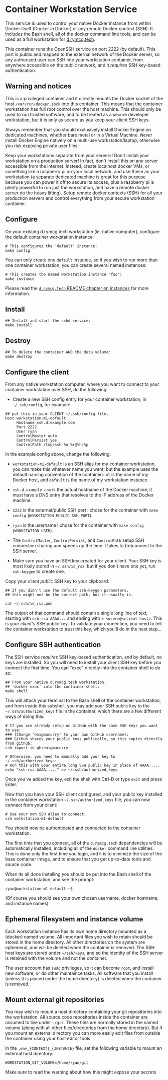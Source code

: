 # Container Workstation Service

This service is used to control your native Docker instance from
within Docker itself (Docker *in* Docker) or any remote Docker context
(SSH). It includes the Bash shell, all of the docker command line
tools, and can be used as a full workstation for
[d.rymcg.tech](https://github.com/EnigmaCurry/d.rymcg.tech).

This container runs the OpenSSH service on port 2222 (by default).
This port is public and mapped to the external network of the Docker
server, so any authorized user can SSH into your workstation
container, from anywhere accessible on the public network, and it
*requires* SSH key-based authentication.

## Warning and notices

This is a privileged container and it directly mounts the Docker
socket of the host `/var/run/docker.sock` into this container. This
means that the container workstation has full root control over the
host machine. This should only be used to run trusted software, and to
be treated as a secure developer workstation, but it is only as secure
as you keep your client SSH keys.

Always remember that you should exclusively install Docker Engine on
dedicated machines, whether bare metal or in a Virtual Machine.
*Never* install Docker Engine natively on a multi-use
workstation/laptop, otherwise you risk exposing private user files.

Keep your workstations separate from your servers! Don't install your
workstation on a production server! In fact, don't install this on any
server accessible from the internet. Instead, create localhost docker
VMs, or something like a raspberry pi on your local network, and use
these as your workstation (a separate dedicated machine is great for
this purpose because you can power it off to secure its access, plus a
raspberry pi is plenty powerful to run just the workstation, and have
a remote docker server do the heavy lifting). Setup remote docker
contexts (SSH) for all your production servers and control everything
from your secure workstation container.

## Configure

On your existing d.rymcg.tech workstation (ie. native computer),
configure the default container workstation instance:

```
# This configures the 'default' instance:
make config
```

You can only create one `default` instance, so if you wish to run more
than one container workstation, you can create several named
instances:

```
# This creates the named workstation instance 'foo':
make instance
```

Please read the [`d.rymcg.tech` README chapter on
instances](https://github.com/EnigmaCurry/d.rymcg.tech/#creating-multiple-instances-of-a-service)
for more information.

## Install

```
## Install and start the sshd service:
make install
```

## Destroy


```
## To delete the container AND the data volume:
make destroy
```

## Configure the client

From any native workstation computer, where you want to connect to
your container workstation over SSH, do the following:

 * Create a new SSH config entry for your container workstation, in
`~/.ssh/config`, for example:

```
## put this in your CLIENT ~/.ssh/config file.
Host workstation-m1-default
     Hostname ssh.d.example.com
     Port 2222
     User ryan
     ControlMaster auto
     ControlPersist yes
     ControlPath /tmp/ssh-%u-%r@%h:%p
```

In the example config above, change the following:

   * `workstation-m1-default` is an SSH alias for my container
     workstation, you can make this whatever name you want, but the
     example uses the default naming convention of the container:: `m1`
     is the name of my Docker host, and `default` is the name of my
     workstation instance.
   * `ssh.d.example.com` is the actual hostname of the Docker machine,
     it must have a DNS entry that resolves to the IP address of the
     Docker machine.
   * `2222` is the external/public SSH port I chose for the container
     with `make config` (`WORKSTATION_PUBLIC_SSH_PORT`).
   * `ryan` is the username I chose for the container with `make config`
     (`WORKSTATION_USER`).
   * The `ControlMaster`, `ControlPersist`, and `ControlPath` setup SSH
     connection sharing and speeds up the time it takes to (re)connect
     to the SSH server.

 * Make sure you have an SSH key created for your client. Your SSH key
is most likely stored in `~/.ssh/id_rsa`, but if you don't have one
yet, run `ssh-keygen` to create one.

Copy your client *public* SSH key to your clipboard:

```
## If you didn't use the default ssh-keygen parameters,
## this might not be the correct path, but it usually is:

cat ~/.ssh/id_rsa.pub
```

The output of that command should contain a single long line of text,
starting with `ssh-rsa AAAA...` and ending with `= <user>@<client
host>`. This is your *client's* SSH public key. To validate your
connection, you need to tell the container workstation to trust this
key, which you'll do in the next step...

## Configure SSH authentication

The SSH service *requires* SSH key-based authentication, and by
default, no keys are installed. So you will need to install your
client SSH key before you connect the first time. You can "exec"
directly into the container shell to do so:

```
## From your native d.rymcg.tech workstation, 
## 'docker exec' into the container shell:
make shell
```

This will attach your terminal to the Bash shell of the container
workstation, and from inside this subshell, you may add your SSH
public key to the `~/.ssh/authorized_keys` file in the container,
which there are a few different ways of doing this:

```
# If you are already setup on GitHub with the same SSH keys you want to use:
### (Change 'enigmacurry' to your own GitHub username):
### GitHub shares your public keys publically, so this copies directly from github: 
ssh-import-id gh:enigmacurry

# Otherwise, you need to manually add your key to ~/.ssh/authorized_keys:
# Run this with your entire long SSH public key in place of AAAA.....
echo "ssh-rsa AAAA....." >> ~/.ssh/authorized_keys
```

Once you've added the key, exit the shell with Ctrl-D or type `exit`
and press Enter.

Now that you have your SSH client configured, and your public key
installed in the container workstation `~/.ssh/authorized_keys` file,
you can now connect from your client:

```
# Use your own SSH alias to connect:
ssh workstation-m1-default
```

You should now be authenticated and connected to the container
workstation.

The first time that you connect, all of the `d.rymcg.tech`
dependencies will be automatically installed, including all of the
`docker` command line utilities. This is done only the first time you
login, and it is to minimize the size of the base container image, and
to ensure that you get up-to-date tools and source code.

When its all done installing you should be put into the Bash shell of
the container workstation, and see the prompt:

```
ryan@workstation-m1-default:~$ 
```

(Of course you should see your own chosen username, docker hostname,
and instance names)

## Ephemeral filesystem and instance volume

Each workstation instance has its own home directory mounted as a
(docker) named volume. All important files you wish to retain should
be stored in the home directory. All other directories on the system
are ephemeral, and will be deleted when the container is removed. The
SSH host keys are stored under `~/ssh/keys`, and so the identity of
the SSH server is retained with the volume and not the container.

The user account has `sudo` privileges, so it can become `root`, and
install new software, or do other maintaince tasks. All software that
you install (unless it is placed under the home directory) is deleted
when the container is removed.

## Mount external git repositories

You may wish to mount a host directory containing your git
repositories into the workstation. All source code repositories inside
the container are assumed to live under `~/git`. These files are
normally stored in the named volume (along with all other
files/directories from the home directory). But if you mount an
external directory you can more easily edit files from outside the
container using your host editor tools.

In the `.env_{CONTEXT}_{INSTANCE}` file, set the following variable to
mount an external host directory:

```
WORKSTATION_GIT_VOLUME=/home/ryan/git
```

Make sure to read the warning about how this might expose your secrets 
